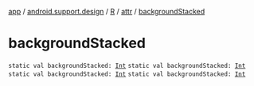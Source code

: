 [app](../../../index.md) / [android.support.design](../../index.md) / [R](../index.md) / [attr](index.md) / [backgroundStacked](.)

# backgroundStacked

`static val backgroundStacked: `[`Int`](https://kotlinlang.org/api/latest/jvm/stdlib/kotlin/-int/index.html)
`static val backgroundStacked: `[`Int`](https://kotlinlang.org/api/latest/jvm/stdlib/kotlin/-int/index.html)
`static val backgroundStacked: `[`Int`](https://kotlinlang.org/api/latest/jvm/stdlib/kotlin/-int/index.html)
`static val backgroundStacked: `[`Int`](https://kotlinlang.org/api/latest/jvm/stdlib/kotlin/-int/index.html)